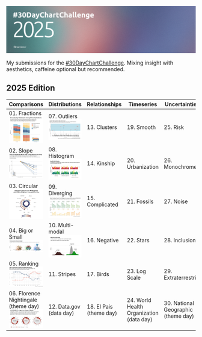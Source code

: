 ![cover](cover.jpg)

My submissions for the [#30DayChartChallenge](https://github.com/30DayChartChallenge). Mixing insight with aesthetics, caffeine optional but recommended.

## 2025 Edition 

| Comparisons                                                          | Distributions                                             | Relationships          | Timeseries                                      | Uncertainties                           |
|----------------------------------------------------------------------|-----------------------------------------------------------|------------------------|-------------------------------------------------|-----------------------------------------|
| 01. Fractions ![day1](/2025/images/day01.png)                        | 07. Outliers ![day7](/2025/images/day07.png)             | 13. Clusters            | 19. Smooth                                      | 25. Risk                                |
| 02. Slope ![day2](/2025/images/day02.png)                            | 08. Histogram ![day8](/2025/images/day08.png)            | 14. Kinship             | 20. Urbanization                                | 26. Monochrome                          |
| 03. Circular ![day3](/2025/images/day03.png)                         | 09. Diverging ![day9](/2025/images/day09.png)            | 15. Complicated         | 21. Fossils                                     | 27. Noise                               |
| 04. Big or Small ![day4](/2025/images/day04.png)                     | 10. Multi-modal  ![day10](/2025/images/day10.png)         | 16. Negative            | 22. Stars                                       | 28. Inclusion                           |
| 05. Ranking ![day5](/2025/images/day05.png)                          | 11. Stripes                                              | 17. Birds               | 23. Log Scale                                   | 29. Extraterrestrial                    |
| 06. Florence Nightingale (theme day) ![day6](/2025/images/day06.png) | 12. Data.gov (data day)                                  | 18. El Pais (theme day) | 24. World Health Organization (data day)        | 30. National Geographic (theme day)     |